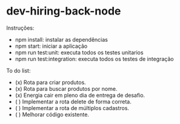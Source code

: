 # dev-hiring-back-node

Instruções:
- npm install: instalar as dependências
- npm start: iniciar a aplicação
- npm run test:unit: executa todos os testes unitarios
- npm run test:integration: executa todos os testes de integração

To do list:
- (x) Rota para criar produtos.
- (x) Rota para buscar produtos por nome.
- (x) Energia cair em pleno dia de entrega de desafio.
- ( ) Implementar a rota delete de forma correta.
- ( ) Implementar a rota de múltiplos cadastros.
- ( ) Melhorar código existente.